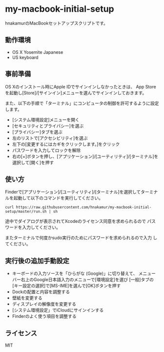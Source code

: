my-macbook-initial-setup
========================

hnakamurのMacBookセットアップスクリプトです。

## 動作環境

* OS X Yosemite Japanese
* US keyboard

## 事前準備

OS Xのインストール時にApple IDでサインインしなかったときは、
App Storeを起動し[Store]/[サインイン]メニューを選んでサインインしておきます。

また、以下の手順で「ターミナル」にコンピュータの制御を許可するように設定します。

* [システム環境設定]メニューを開く
* [セキュリティとプライバシー]を選ぶ
* [プライバシー]タブを選ぶ
* 左のリストで[アクセシビリティ]を選ぶ
* 左下の[変更するにはカギをクリックします。]をクリック
* パスワードを入力してロックを解除
* 右の[+]ボタンを押し、[アプリケーション]/[ユーティリティ]/[ターミナル]を選択して[開く]を押す

## 使い方

Finderで[アプリケーション]/[ユーティリティ]/[ターミナル]を選択してターミナルを起動して以下のコマンドを実行してください。

```
curl https://raw.githubusercontent.com/hnakamur/my-macbook-initial-setup/master/run.sh | sh
```

途中でダイアログが表示されてXcodeのライセンス同意を求められるので
パスワードを入力してください。

またターミナルで何度かsudo実行のためにパスワードを求められるので入力
してください。

## 実行後の追加手動設定

* キーボードの入力ソースを「ひらがな (Google)」に切り替えて、
  メニューバー右上のGoogle日本語入力のメニューで[環境設定]を選び
  [一般]タブの[キー設定の選択]で[MS-IME]を選んで[OK]ボタンを押す
* Dockの配置と内容を調整する
* 壁紙を変更する
* ディスプレイの解像度を変更する
* [システム環境設定」でiCloudにサインインする
* Finderのよく使う項目を調整する

## ライセンス

MIT
